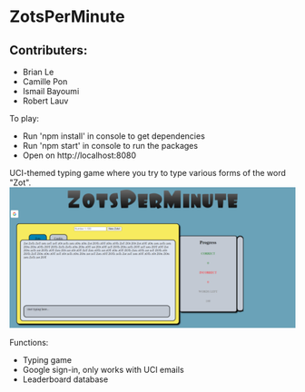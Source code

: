 # ZotsPerMinute 

## Contributers: 
 - Brian Le
 - Camille Pon
 - Ismail Bayoumi
 - Robert Lauv 

To play: 
 - Run 'npm install' in console to get dependencies
 - Run 'npm start' in console to run the packages 
 - Open on http://localhost:8080

UCI-themed typing game where you try to type various forms of the word "Zot". 
![Overview of ZotsPerMinute](./images/overview.PNG)

Functions: 
 - Typing game
 - Google sign-in, only works with UCI emails
 - Leaderboard database